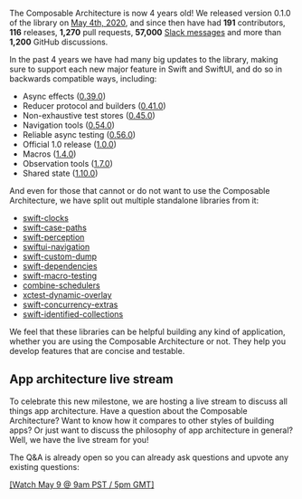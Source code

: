 The Composable Architecture is now 4 years old! We released version 0.1.0 of the library on
[May 4th, 2020][tca-0.1-blog], and since then have had **191** contributors, 
**116** releases, **1,270** pull requests, **57,000** [Slack messages][slack-invite] and more than 
**1,200** GitHub discussions.

In the past 4 years we have had many big updates to the library, making sure to support each new
major feature in Swift and SwiftUI, and do so in backwards compatible ways, including:

* Async effects ([0.39.0](https://github.com/pointfreeco/swift-composable-architecture/releases/tag/0.39.0))
* Reducer protocol and builders ([0.41.0](https://github.com/pointfreeco/swift-composable-architecture/releases/tag/0.41.0))
* Non-exhaustive test stores ([0.45.0](https://github.com/pointfreeco/swift-composable-architecture/releases/tag/0.45.0))
* Navigation tools ([0.54.0](https://github.com/pointfreeco/swift-composable-architecture/releases/tag/0.54.0))
* Reliable async testing ([0.56.0](https://github.com/pointfreeco/swift-composable-architecture/releases/tag/0.56.0))
* Official 1.0 release ([1.0.0](https://github.com/pointfreeco/swift-composable-architecture/releases/tag/1.0.0))
* Macros ([1.4.0](https://github.com/pointfreeco/swift-composable-architecture/releases/tag/1.4.0))
* Observation tools ([1.7.0](https://github.com/pointfreeco/swift-composable-architecture/releases/tag/1.7.0))
* Shared state ([1.10.0](https://github.com/pointfreeco/swift-composable-architecture/releases/tag/1.10.0))

And even for those that cannot or do not want to use the Composable Architecture, we have split out
multiple standalone libraries from it:

* [swift-clocks](https://www.github.com/pointfreeco/swift-clocks)
* [swift-case-paths](https://www.github.com/pointfreeco/swift-case-paths)
* [swift-perception](https://www.github.com/pointfreeco/swift-perception)
* [swiftui-navigation](https://www.github.com/pointfreeco/swiftui-navigation)
* [swift-custom-dump](https://www.github.com/pointfreeco/swift-custom-dump)
* [swift-dependencies](https://www.github.com/pointfreeco/swift-dependencies)
* [swift-macro-testing](https://www.github.com/pointfreeco/swift-macro-testing)
* [combine-schedulers](https://www.github.com/pointfreeco/combine-schedulers)
* [xctest-dynamic-overlay](https://www.github.com/pointfreeco/xctest-dynamic-overlay)
* [swift-concurrency-extras](https://www.github.com/pointfreeco/swift-concurrency-extras)
* [swift-identified-collections](https://www.github.com/pointfreeco/swift-identified-collections)

We feel that these libraries can be helpful building any kind of application, whether you are using
the Composable Architecture or not. They help you develop features that are concise and testable.

[discussions]: https://github.com/pointfreeco/swift-composable-architecture/discussions
[tca-0.1-blog]: /blog/posts/41-composable-architecture-the-library
[closed-prs]: https://github.com/pointfreeco/swift-composable-architecture/pulls?q=is%3Apr+is%3Aclosed
[slack-invite]: http://pointfree.co/slack-invite
[releases]: https://github.com/pointfreeco/swift-composable-architecture/releases
[contributors]: https://github.com/pointfreeco/swift-composable-architecture/graphs/contributors

## App architecture live stream

To celebrate this new milestone, we are hosting a live stream to discuss all things app 
architecture. Have a question about the Composable Architecture? Want to know how it compares to 
other styles of building apps? Or just want to discuss the philosophy of app architecture in 
general? Well, we have the live stream for you!

The Q&A is already open so you can already ask questions and upvote any existing questions: 

[[Watch May 9 @ 9am PST / 5pm GMT]](/live)
